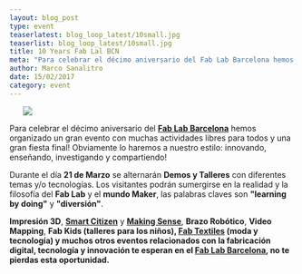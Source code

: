 ```yaml
---
layout: blog_post
type: event
teaserlatest: blog_loop_latest/10small.jpg
teaserlist: blog_loop_latest/10small.jpg
title: 10 Years Fab Lal BCN
meta: "Para celebrar el décimo aniversario del Fab Lab Barcelona hemos organizado un gran evento con muchas actividades libres para todos y una gran fiesta final!"
author: Marco Sanalitro
date: 15/02/2017
category: event
---
```


<ul><img src= "http://www.fablabbcn.org/img/blog/blog_loop_latest/101.jpg" align="middle"> </ul>

Para celebrar el décimo aniversario del <strong><a href="http://fablabbcn.org/">Fab Lab Barcelona</a></strong> hemos organizado un gran evento con muchas actividades libres para todos y una gran fiesta final!
Obviamente lo haremos a nuestro estilo: innovando, enseñando, investigando y compartiendo!<br>

Durante el día <strong>21 de Marzo</strong> se alternarán <strong>Demos y Talleres</strong> con diferentes temas y/o tecnologías.
Los visitantes podrán sumergirse en la realidad y la filosofía del <strong>Fab Lab</strong> y el <strong>mundo Maker</strong>, las palabras claves son <strong>"learning by doing"</strong> y <strong>"diversión"</strong>.<br>

<strong>Impresión 3D</strong>, <strong><a href="https://smartcitizen.me/">Smart Citizen</a></strong> y <strong><a href="http://making-sense.eu/">Making Sense</a></strong>, <strong>Brazo Robótico</strong>, <strong>Video Mapping</strong>, <strong>Fab Kids (talleres para los niños), <strong><a href="http://fabtextiles.org/">Fab Textiles</a></strong> (moda y tecnología) y muchos otros eventos relacionados con la fabricación digital, tecnología y innovación te esperan en el <strong><a href="http://fablabbcn.org/">Fab Lab Barcelona</a></strong>, no te pierdas esta oportunidad.<br>





<!-- =============================================================================================================

We believe that <strong>fashion education</strong> should be updated, embrace <strong>multidisciplinarity</strong> and change the current model of fast fashion to customised and sustainable. We love making , experimenting and innovating using hands on bottom up approaches and new technology. In this <strong>40h course</strong>, we have included all the <strong>new tools</strong> a fashion designer should learn! If you are an <strong>educator</strong>, a <strong>professional</strong> or a <strong>student</strong> this is the course for you!<br>

<ul><img src= "http://www.fablabbcn.org/img/blog/blog_loop_latest/textileacademybootcamp2.jpg" align="middle"> </ul>

More Detailed programme:<br> 
<br>
Presentation of <strong><a href="https://www.facebook.com/fabtextiles/?fref=ts">Fab Textiles</a></strong> projects & <strong><a href="https://www.facebook.com/AmsterdamTextileLab/?fref=ts">TextileLab Amsterdam</a></strong> projects.<br>
<br>
Introduction to the new <strong>Textile Academy</strong> course of September 2017<br>
<br>


TALKS: Hacking the Fashion Industry, by <strong><a href="https://www.facebook.com/zoeromano">Zoe Romano</a></strong> <br>
<br>
TALKS: Open Source Hardware, by <strong><a href="https://www.facebook.com/varvara.guljajeva">Varvara Guljajeva</a></strong> & <strong>Mar Canet</strong> <br>
<br>
TALKS : 3D scanning & 3D printing by <strong><a href="http://fabacademy.org/">FabAcademy</a></strong> <br>
<br>


TUTORIAL : Computational Fashion, by <strong><a href="https://www.facebook.com/aldo.sollazzo.98?fref=ts">Aldo Sollazzo</a></strong><br>
<br>
TUTORIAL : E-textiles & Wearables, by <strong><a href="https://www.facebook.com/angel.munoz.98">Ángel Muñoz</a></strong> <br>
<br>
TUTORIAL: 2D modeling for laser cutting and tutorial of 3D modeling for CNC milling<br>
<br>


IN DEPTH: Biomaterials and Biocomposites by <strong><a href="https://www.facebook.com/ceciilya.frupsiess?fref=ts">Cecilia Raspanti</a></strong> & <strong><a href="https://www.facebook.com/anastasia.pistofidou?fref=ts">Anastasia Pistofidou</a></strong><br>
<br>
JAM session in collaboration with local fashion designers and artists<br>
<br>

<strong><a href="http://waag.org/en">Waag Society</a></strong><br>
<br>

Contact: <strong>info@textile-academy.org</strong><br>
<br>
Here you will find the form to subscribe: <strong><a href="https://docs.google.com/forms/d/1CQy2jE0wcD0y7sjF1bVTqqZz1j7q5QEUuthqx2t1j14/viewform?ts=58905761&edit_requested=true">https://docs.google.com/forms/d/1CQy2jE0wcD0y7sjF1bVTqqZz1j7q5QEUuthqx2t1j14/viewform?ts=58905761&edit_requested=true</a></strong><br>
<br>
Professional: 600€  /  Student: 450€<br>
<br>
Fab Academy Alumni: 350€<br>
<br>
Online Attendance: 150€<br> -->









